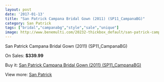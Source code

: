 ```yaml
---
layout: post
date: '2017-01-13'
title: "San Patrick Campana Bridal Gown (2011) (SP11_CampanaBG)"
category: San Patrick
tags: ["bridal","campanabg","style","sale","unique"]
image: http://www.benemulti.com/20232-thickbox_default/san-patrick-campana-bridal-gown-2011-sp11campanabg.jpg
---
```

San Patrick Campana Bridal Gown (2011) (SP11_CampanaBG)

On Sales: **$339.99**
<a href="https://www.benemulti.com/en/san-patrick/7611-san-patrick-campana-bridal-gown-2011-sp11campanabg.html"><amp-img layout="responsive" width="600" height="600" src="//www.benemulti.com/20232-thickbox_default/san-patrick-campana-bridal-gown-2011-sp11campanabg.jpg" alt="San Patrick Campana Bridal Gown (2011) (SP11_CampanaBG) 0" /></a>
<a href="https://www.benemulti.com/en/san-patrick/7611-san-patrick-campana-bridal-gown-2011-sp11campanabg.html"><amp-img layout="responsive" width="600" height="600" src="//www.benemulti.com/20234-thickbox_default/san-patrick-campana-bridal-gown-2011-sp11campanabg.jpg" alt="San Patrick Campana Bridal Gown (2011) (SP11_CampanaBG) 1" /></a>
<a href="https://www.benemulti.com/en/san-patrick/7611-san-patrick-campana-bridal-gown-2011-sp11campanabg.html"><amp-img layout="responsive" width="600" height="600" src="//www.benemulti.com/20233-thickbox_default/san-patrick-campana-bridal-gown-2011-sp11campanabg.jpg" alt="San Patrick Campana Bridal Gown (2011) (SP11_CampanaBG) 2" /></a>

Buy it: [San Patrick Campana Bridal Gown (2011) (SP11_CampanaBG)](https://www.benemulti.com/en/san-patrick/7611-san-patrick-campana-bridal-gown-2011-sp11campanabg.html "San Patrick Campana Bridal Gown (2011) (SP11_CampanaBG)")

View more: [San Patrick](https://www.benemulti.com/en/61-san-patrick "San Patrick")